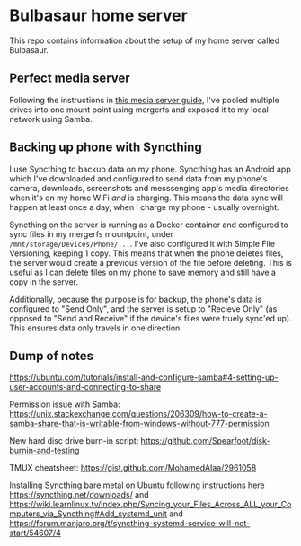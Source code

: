 # Bulbasaur home server 

This repo contains information about the setup of my home server called Bulbasaur.

## Perfect media server

Following the instructions in [this media server guide](https://perfectmediaserver.com/), I've pooled multiple drives into one mount point using mergerfs and exposed it to my local network using Samba.

## Backing up phone with Syncthing

I use Syncthing to backup data on my phone. Syncthing has an Android app which I've downloaded and configured to send data from my phone's camera, downloads, screenshots and messsenging app's media directories when it's on my home WiFi *and* is charging. This means the data sync will happen at least once a day, when I charge my phone - usually overnight. 

Syncthing on the server is running as a Docker container and configured to sync files in my mergerfs mountpoint, under ``/mnt/storage/Devices/Phone/...``. I've also configured it with Simple File Versioning, keeping 1 copy. This means that when the phone deletes files, the server would create a previous version of the file before deleting. This is useful as I can delete files on my phone to save memory and still have a copy in the server.

Additionally, because the purpose is for backup, the phone's data is configured to "Send Only", and the server is setup to "Recieve Only" (as opposed to "Send and Receive" if the device's files were truely sync'ed up). This ensures data only travels in one direction.


## Dump of notes

https://ubuntu.com/tutorials/install-and-configure-samba#4-setting-up-user-accounts-and-connecting-to-share

Permission issue with Samba: https://unix.stackexchange.com/questions/206309/how-to-create-a-samba-share-that-is-writable-from-windows-without-777-permission

New hard disc drive burn-in script: https://github.com/Spearfoot/disk-burnin-and-testing

TMUX cheatsheet: https://gist.github.com/MohamedAlaa/2961058

Installing Syncthing bare metal on Ubuntu following instructions here https://syncthing.net/downloads/ and https://wiki.learnlinux.tv/index.php/Syncing_your_Files_Across_ALL_your_Computers_via_Syncthing#Add_systemd_unit and https://forum.manjaro.org/t/syncthing-systemd-service-will-not-start/54607/4



